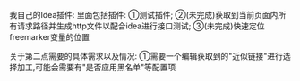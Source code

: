 我自己的Idea插件:
里面包括插件:
①测试插件;
②(未完成)获取到当前页面内所有请求路径并生成http文件以配合idea进行接口测试;
③(未完成)快速定位freemarker变量的位置

关于第二点需要的具体需求以及情况:
①需要一个编辑获取到的"近似链接"进行选择加工,可能会需要有"是否应用黑名单"等配置项